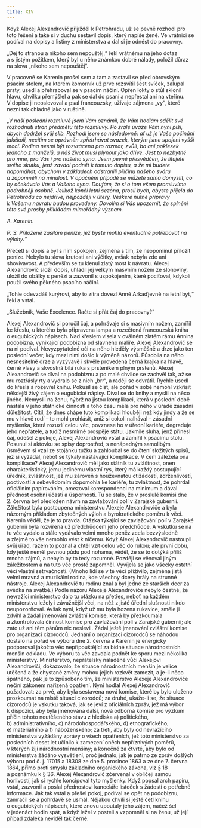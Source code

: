 ```yaml
---
title: XIV
---
```


Když Alexej Alexandrovič přijížděl k Petrohradu, už se pevně rozhodl pro toto řešení a také si v duchu sestavil dopis, který napíše ženě. Ve vrátnici se podíval na dopisy a listiny z ministerstva a dal si je odnést do pracovny.

„Dej to stranou a nikoho sem nepouštěj,“ řekl vrátnému na jeho dotaz a s jistým požitkem, který byl u něho známkou dobré nálady, položil důraz na slova „nikoho sem nepouštěj“.

V pracovně se Karenin prošel sem a tam a zastavil se před obrovským psacím stolem, na kterém komorník už prve rozsvítil šest svíček, zalupal prsty, usedl a přehraboval se v psacím náčiní. Opřen lokty o stůl sklonil hlavu, chvilku přemýšlel a pak se dal do psaní a nepřestal ani na vteřinu. V dopise ji neoslovoval a psal francouzsky, užívaje zájmena „vy“, které nezní tak chladně jako v ruštině.

  

_„V naší poslední rozmluvě jsem Vám oznámil, že Vám hodlám sdělit své rozhodnutí stran předmětu této rozmluvy. Po zralé úvaze Vám nyní píši, abych dodržel svůj slib. Rozhodl jsem se následovně: ať už je Vaše počínání jakékoli, necítím se oprávněn zpřetrhávat svazek, kterým jsme spojeni vyšší mocí. Rodina nesmí být rozvrácena pro rozmar, zvůli, ba ani poklesek jednoho z manželů, a náš život musí plynout jako dříve. Jest to nezbytné pro mne, pro Vás i pro našeho syna. Jsem pevně přesvědčen, že litujete svého skutku, jenž zavdal podnět k tomuto dopisu, a že mi budete napomáhat, abychom v základech odstranili příčinu našeho sváru a zapomněli na minulost. V opačném případě se můžete sama domyslit, co by očekávalo Vás a Vašeho syna. Doufám, že si o tom všem promluvíme podrobněji osobně. Jelikož končí letní sezóna, prosil bych, abyste přijela do Petrohradu co nejdříve, nejpozději v úterý. Veškeré nutné přípravy k Vašemu návratu budou provedeny. Dovolím si Vás upozornit, že splnění této své prosby přikládám mimořádný význam._

_A. Karenin._

_P. S. Přiloženě zasílám peníze, jež byste mohla eventuálně potřebovat na výlohy.“_

  

Přečetl si dopis a byl s ním spokojen, zejména s tím, že neopominul přiložit peníze. Nebylo tu slova krutosti ani výčitky, avšak nebyla zde ani shovívavost. A především se tu klenul zlatý most k návratu. Alexej Alexandrovič složil dopis, uhladil jej velkým masvním nožem ze slonoviny, uložil do obálky s penězi a zazvonil s uspokojením, které pociťoval, kdykoli použil svého pěkného psacího náčiní.

„Tohle odevzdáš kurýrovi, aby to zítra dovezl Anně Arkaďjevně na letní byt,“ řekl a vstal.

„Služebník, Vaše Excelence. Račte si přát čaj do pracovny?“

Alexej Alexandrovič si poručil čaj, a pohrávaje si s masivním nožem, zamířil ke křeslu, u kterého byla připravena lampa a rozečtená francouzská kniha o eugubických nápisech. Nad křeslem visela v oválném zlatém rámu Annina podobizna, vynikající podobizna od slavného malíře. Alexej Alexandrovič se na ni podíval. Nevyzpytatelné oči na něho hleděly výsměšně a drze jako ten poslední večer, kdy mezi nimi došlo k výměně názorů. Působila na něho nesnesitelně drze a vyzývavě i skvěle provedená černá krajka na hlavě, černé vlasy a skvostná bílá ruka s prsteníkem plným prstenů. Alexej Alexandrovič se díval na podobiznu a po malé chvilce se zachvěl tak, až se mu roztřásly rty a vydralo se z nich „brr“, a raději se odvrátil. Rychle usedl do křesla a rozevřel knihu. Pokusil se číst, ale pořád v sobě nemohl vzkřísit někdejší živý zájem o eugubické nápisy. Díval se do knihy a myslil na něco jiného. Nemyslil na ženu, nýbrž na jistou komplikaci, která v poslední době nastala v jeho státnické činnosti a toho času měla pro něho v úřadě zásadní důležitost. Cítil, že dnes chápe tuto komplikaci hlouběji než kdy jindy a že se mu v hlavě rodí – to mohl prohlásit, aniž si cokoli nalhával – zásadní myšlenka, která rozuzlí celou věc, povznese ho v úřední kariéře, degraduje jeho nepřátele, a tudíž nesmírně prospěje státu. Jakmile sluha, jenž přinesl čaj, odešel z pokoje, Alexej Alexandrovič vstal a zamířil k psacímu stolu. Posunul si aktovku se spisy doprostřed, s nenápadným samolibým úsměvem si vzal ze stojánku tužku a zahloubal se do čtení složitých spisů, jež si vyžádal, neboť se týkaly nastávající komplikace. V čem záležela ona komplikace? Alexej Alexandrovič měl jako státník tu zvláštnost, onen charakteristický, jemu jedinému vlastní rys, který má každý postupující úředník, zvláštnost, jež mu zároveň s houževnatou ctižádostí, zdrženlivostí, poctivostí a sebevědomím dopomohla ke kariéře, tu zvláštnost, že pohrdal oficiálním papírováním, omezoval korespondenci na minimum a dával přednost osobní účasti a úspornosti. Tu se stalo, že v proslulé komisi dne 2. června byl předložen návrh na zavlažování polí v Zarajské gubernii. Záležitost byla postoupena ministerstvu Alexeje Alexandroviče a byla názorným příkladem zbytečných výloh a byrokratického poměru k věci. Karenin věděl, že je to pravda. Otázka týkající se zavlažování polí v Zarajské gubernii byla rozvířena už předchůdcem jeho předchůdce. A vskutku se na tu věc vydalo a stále vydávalo velmi mnoho peněz zcela bezvýsledně a zřejmě to vše nemohlo vést k ničemu. Když Alexej Alexandrovič nastoupil svůj úřad, rázem to poznal a chtěl vzít celou věc do rukou; ale první dobu, kdy ještě neměl pevnou půdu pod nohama, věděl, že se to dotýká příliš mnoha zájmů, a nebylo by to tedy rozumné. Později se věnoval jiným záležitostem a na tuto věc prostě zapomněl. Vyvíjela se jako všecky ostatní věci vlastní setrvačností. (Mnoho lidí se v té věci přiživilo, zejména jistá velmi mravná a muzikální rodina, kde všechny dcery hrály na strunné nástroje. Alexej Alexandrovič tu rodinu znal a byl jedné ze starších dcer za svědka na svatbě.) Podle názoru Alexeje Alexandroviče nebylo čestné, že nevražící ministerstvo dalo tu otázku na přetřes, neboť na každém ministerstvu ležely i závažnější věci, na něž z jisté úřední slušnosti nikdo neupozorňoval. Avšak nyní, když už mu byla hozena rukavice, směle ji zdvihl a žádal jmenování zvláštní komise, která by přezkoumala a zkontrolovala činnost komise pro zavlažování polí v Zarajské gubernii; ale zato už ani těm pánům nic neslevil. Žádal ještě jmenování zvláštní komise pro organizaci cizorodců. Jednání o organizaci cizorodců se náhodou dostalo na pořad ve výboru dne 2. června a Karenin je energicky podporoval jakožto věc nepřipouštějící za bídné situace národnostních menšin odkladu. Ve výboru ta věc zavdala podnět ke sporu mezi několika ministerstvy. Ministerstvo, nepřátelsky naladěné vůči Alexejovi Alexandroviči, dokazovalo, že situace národnostních menšin je velice utěšená a že chystané změny mohou jejich rozkvět zamezit, a je-li něco špatného, pak je to způsobeno tím, že ministerstvo Alexeje Alexandroviče nečiní zákonem nařízená opatření. Nyní hodlal Alexej Alexandrovič požadovat: za prvé, aby byla sestavena nová komise, které by bylo uloženo prozkoumat na místě situaci cizorodců; za druhé, ukáže-li se, že situace cizorodců je vskutku taková, jak se jeví z oficiálních zpráv, jež má výbor k dispozici, aby byla jmenována další, nová odborná komise pro výzkum příčin tohoto neutěšeného stavu z hlediska a) politického, b) administrativního, c) národohospodářského, d) etnografického, e) materiálního a f) náboženského; za třetí, aby byly od nevražícího ministerstva vyžádány zprávy o všech opatřeních, jež toto ministerstvo za posledních deset let učinilo k zamezení oněch nepříznivých poměrů, v kterých žijí národnostní menšiny; a konečně za čtvrté, aby bylo od ministerstva žádáno vysvětlení, proč jednalo, jak je patrno ze zpráv došlých výboru pod č. j. 17015 a 18308 ze dne 5. prosince 1863 a ze dne 7. června 1864, přímo proti smyslu základního organického zákona, viz § 18 a poznámku k § 36. Alexej Alexandrovič zčervenal v obličeji samou horlivostí, jak si rychle koncipoval tyto myšlenky. Když popsal arch papíru, vstal, zazvonil a poslal přednostovi kanceláře lísteček s žádostí o potřebné informace. Jak tak vstal a přešel pokoj, podíval se opět na podobiznu, zamračil se a pohrdavě se usmál. Nějakou chvíli si ještě četl knihu o eugubických nápisech, které znovu upoutaly jeho zájem, načež šel v jedenáct hodin spát, a když ležel v posteli a vzpomněl si na ženu, už její případ zdaleka neviděl tak černě.
